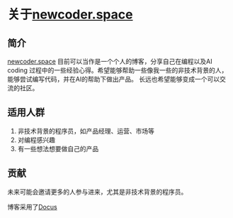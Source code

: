 # 关于[newcoder.space](https://newcoder.space)

## 简介

[newcoder.space](https://newcoder.space) 目前可以当作是一个个人的博客，分享自己在编程以及AI coding 过程中的一些经验心得。希望能够帮助一些像我一些的非技术背景的人，能够尝试编写代码，并在AI的帮助下做出产品。
长远也希望能够变成一个可以交流的社区。

## 适用人群

1. 非技术背景的程序员，如产品经理、运营、市场等
2. 对编程感兴趣
3. 有一些想法想要做自己的产品

## 贡献

未来可能会邀请更多的人参与进来，尤其是非技术背景的程序员。

博客采用了[Docus](https://docus.dev)

